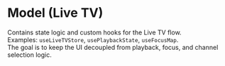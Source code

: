# Model (Live TV)

Contains state logic and custom hooks for the Live TV flow.  
Examples: `useLiveTVStore`, `usePlaybackState`, `useFocusMap`.  
The goal is to keep the UI decoupled from playback, focus, and channel selection logic.
